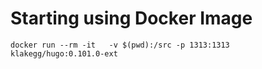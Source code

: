 # Starting using Docker Image

    docker run --rm -it   -v $(pwd):/src -p 1313:1313   klakegg/hugo:0.101.0-ext